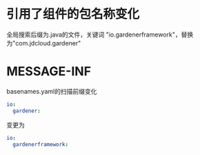 # 引用了组件的包名称变化

全局搜索后缀为.java的文件，关键词 "io.gardenerframework"，替换为"com.jdcloud.gardener"

# MESSAGE-INF

basenames.yaml的扫描前缀变化

```yaml
io:
  gardener:
```

变更为

```yaml
io:
  gardenerframework:
```